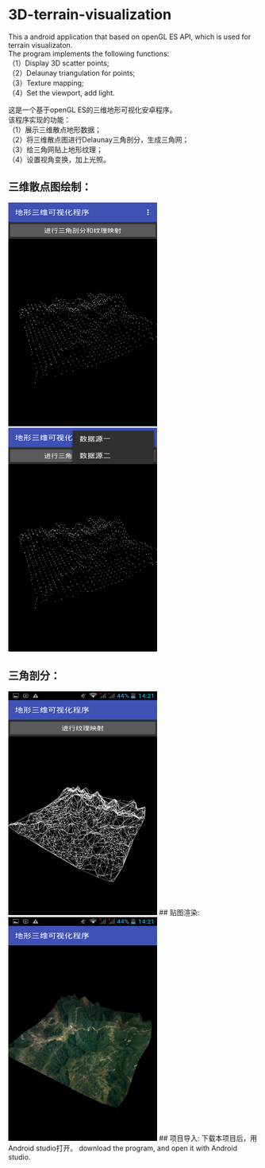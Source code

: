 # 3D-terrain-visualization  
This a android application that based on openGL ES API, which is used for terrain visualizaton.  
The program implements the following functions:  
（1）Display 3D scatter points;  
（2）Delaunay triangulation for points;  
（3）Texture mapping;  
（4）Set the viewport, add light.  
  
这是一个基于openGL ES的三维地形可视化安卓程序。  
该程序实现的功能：  
（1）展示三维散点地形数据；  
（2）将三维散点图进行Delaunay三角剖分，生成三角网；  
（3）给三角网贴上地形纹理；  
（4）设置视角变换，加上光照。
## 三维散点图绘制：  
<img width="300" height="450" src = "app/src/main/res/drawable/screenshot4.png"/>   
<img width="300" height="450" src = "app/src/main/res/drawable/screenshot3.png"/>   
## 三角剖分： 
<img width="300" height="450" src = "app/src/main/res/drawable/Screenshot7.png"/>  
## 贴图渲染:  
<img width="300" height="450" src = "app/src/main/res/drawable/Screenshot6.png"/>  
## 项目导入:  
下载本项目后，用Android studio打开。  
download the program, and open it with Android studio.
